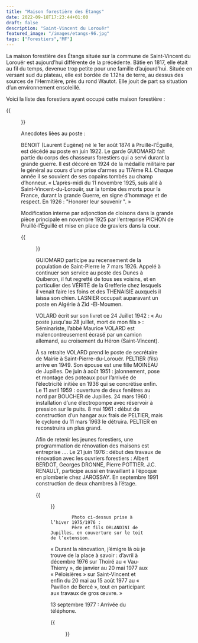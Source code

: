 ```yaml
---
title: "Maison forestière des Étangs"
date: 2022-09-18T17:23:44+01:00
draft: false
description: "Saint-Vincent du Lorouër"
featured_image: "/images/etangs-96.jpg"
tags: ["Forestiers","MF"]
---
```


La maison forestière des Étangs située sur la commune de Saint-Vincent du Lorouër est aujourd’hui différente de la précédente.
Bâtie en 1817, elle était au fil du temps, devenue trop petite pour une famille d’aujourd’hui. 
Située en versant sud du plateau, elle est bordée de 1.12ha de terre, au dessus des sources de l’Hermitière, près du rond Wautot. 
Elle jouit de part sa situation d’un environnement ensoleillé. 

Voici la liste des forestiers ayant occupé cette maison forestière : 

{{<figure src="/images/articles/etangs.jpg" title="Forestiers des Étangs">}}

Anecdotes lièes au poste :
  
BENOIT (Laurent Eugène) né le 1er août 1874 à Pruillé-l’Éguillé, est décédé au poste en juin 1922. 
Le garde GUIOMARD fait partie du corps des chasseurs forestiers qui a servi durant la grande guerre.
  Il est décoré en 1924 de la médaille militaire par le général au cours d’une prise d’armes au 117ème R.I. 
  Chaque année il se souvient de ses copains tombés au champ d’honneur.
  « L’après-midi du 11 novembre 1925, suis allé à Saint-Vincent-du-Lorouër, sur la tombe des morts pour la France,
  durant la grande Guerre, en signe d’hommage et de respect. En 1926 : "Honorer leur souvenir ". » 
  
Modification interne par adjonction de cloisons dans la grande pièce principale en novembre 1925 par l’entreprise PICHON de Pruillé-l’Éguillé et mise en place de graviers dans la cour.

{{<figure src="/images/articles/etangs1975.jpg" title="Les Étangs en 1975">}}

GUIOMARD participe au recensement de la population de Saint-Pierre le 7 mars 1926. Appelé à continuer son service au poste des Dunes à Quiberon, il fut regretté de tous ses voisins, et en particulier des VÉRITÉ de la Grefferie chez lesquels il venait faire les foins et des THENAISIE auxquels il laissa son chien.
LASNIER occupait auparavant un poste en Algérie à Zid -El-Moumen.

VOLARD écrit sur son livret ce 24 Juillet 1942 :
  « Au poste jusqu'au 28 juillet, mort de mon fils » : Séminariste, l’abbé Maurice VOLARD est malencontreusement
  écrasé par un camion allemand, au croisement du Héron (Saint-Vincent). 

À sa retraite VOLARD prend le poste de secrétaire de Mairie à Saint-Pierre-du-Lorouër. 
PELTIER (fils) arrive en 1949. Son épouse est une fille MOINEAU de Jupilles.
  De juin à août 1951 : jalonnement, pose et montage des poteaux pour l’arrivée de l’électricité initiée en 1936 qui se concrétise enfin.
  Le 11 avril 1959 : ouverture de deux fenêtres au nord par BOUCHER de Jupilles. 
  24 mars 1960 : installation d’une électropompe avec réservoir à pression sur le puits.
  8 mai 1961 : début de construction d’un hangar aux frais de PELTIER, mais le cyclone du 11 mars 1963
  le détruira. PELTIER en reconstruira un plus grand.
  
  
Afin de retenir les jeunes forestiers, une programmation de rénovation des maisons est entreprise …. 
  Le 21 juin 1976 : début des travaux de rénovation avec les ouvriers forestiers : 
  Albert BERDOT, Georges DRONNE, Pierre POTTIER. J.C. RENAULT, 
  participe aussi en travaillant à l’époque en plomberie chez JAROSSAY.
  En septembre 1991 construction de deux chambres à l’étage.
  
{{<figure src="/images/articles/etangs1977.jpg" title="Création de l’agrandissement">}}
  
            Photo ci-dessus prise à l’hiver 1975/1976 :
            Père et fils ORLANDINI de Jupilles, en couverture sur le toit de l’extension. 

« Durant la rénovation, j’émigre là où je trouve de la place à savoir :
  d’avril à décembre 1976 sur Thoiré au « Vau-Thierry », 
  de janvier au 20 mai 1977 aux « Péloisières » sur Saint-Vincent et
  enfin du 20 mai au 15 août 1977 au « Pavillon de Bercé », 
  tout en participant aux travaux de gros œuvre. » 
  
  13 septembre 1977 : Arrivée du téléphone. 
  
{{<figure src="/images/articles/etangs3.jpg" title="Les Étangs en 1991">}}
  

